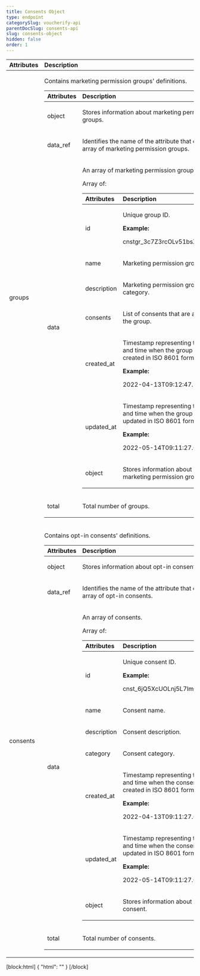 ```yaml
---
title: Consents Object
type: endpoint
categorySlug: voucherify-api
parentDocSlug: consents-api
slug: consents-object
hidden: false
order: 1
---
```


| Attributes |  Description |
|:-----|:--------|
| groups | <p>Contains marketing permission groups' definitions.</p> <table><thead><tr><th style="text-align:left">Attributes</th><th style="text-align:left">Description</th></tr></thead><tbody><tr><td style="text-align:left">object</td><td style="text-align:left"><p>Stores information about marketing permission groups.</p></td></tr><tr><td style="text-align:left">data_ref</td><td style="text-align:left"><p>Identifies the name of the attribute that contains the array of marketing permission groups.</p></td></tr><tr><td style="text-align:left">data</td><td style="text-align:left"><p>An array of marketing permission groups.</p> Array of: <table><thead><tr><th style="text-align:left">Attributes</th><th style="text-align:left">Description</th></tr></thead><tbody><tr><td style="text-align:left">id</td><td style="text-align:left"><p>Unique group ID.</p> <strong>Example:</strong> <p>cnstgr_3c7Z3rcOLv51bsXlRtTZPYj8</p></td></tr><tr><td style="text-align:left">name</td><td style="text-align:left"><p>Marketing permission group name.</p></td></tr><tr><td style="text-align:left">description</td><td style="text-align:left"><p>Marketing permission group category.</p></td></tr><tr><td style="text-align:left">consents</td><td style="text-align:left"><p>List of consents that are assigned to the group.</p></td></tr><tr><td style="text-align:left">created_at</td><td style="text-align:left"><p>Timestamp representing the date and time when the group was created in ISO 8601 format.</p> <strong>Example:</strong> <p>2022-04-13T09:12:47.743Z</p></td></tr><tr><td style="text-align:left">updated_at</td><td style="text-align:left"><p>Timestamp representing the date and time when the group was updated in ISO 8601 format.</p> <strong>Example:</strong> <p>2022-05-14T09:11:27.037Z</p></td></tr><tr><td style="text-align:left">object</td><td style="text-align:left"><p>Stores information about a marketing permission group.</p></td></tr></tbody></table></td></tr><tr><td style="text-align:left">total</td><td style="text-align:left"><p>Total number of groups.</p></td></tr></tbody></table> |
| consents | <p>Contains opt-in consents' definitions.</p> <table><thead><tr><th style="text-align:left">Attributes</th><th style="text-align:left">Description</th></tr></thead><tbody><tr><td style="text-align:left">object</td><td style="text-align:left"><p>Stores information about opt-in consents.</p></td></tr><tr><td style="text-align:left">data_ref</td><td style="text-align:left"><p>Identifies the name of the attribute that contains the array of opt-in consents.</p></td></tr><tr><td style="text-align:left">data</td><td style="text-align:left"><p>An array of consents.</p> Array of: <table><thead><tr><th style="text-align:left">Attributes</th><th style="text-align:left">Description</th></tr></thead><tbody><tr><td style="text-align:left">id</td><td style="text-align:left"><p>Unique consent ID.</p> <strong>Example:</strong> <p>cnst_6jQ5XcUOLnj5L7ImQAdBsJ1I</p></td></tr><tr><td style="text-align:left">name</td><td style="text-align:left"><p>Consent name.</p></td></tr><tr><td style="text-align:left">description</td><td style="text-align:left"><p>Consent description.</p></td></tr><tr><td style="text-align:left">category</td><td style="text-align:left"><p>Consent category.</p></td></tr><tr><td style="text-align:left">created_at</td><td style="text-align:left"><p>Timestamp representing the date and time when the consent was created in ISO 8601 format.</p> <strong>Example:</strong> <p>2022-04-13T09:11:27.037Z</p></td></tr><tr><td style="text-align:left">updated_at</td><td style="text-align:left"><p>Timestamp representing the date and time when the consent was updated in ISO 8601 format.</p> <strong>Example:</strong> <p>2022-05-14T09:11:27.037Z</p></td></tr><tr><td style="text-align:left">object</td><td style="text-align:left"><p>Stores information about an opt-in consent.</p></td></tr></tbody></table></td></tr><tr><td style="text-align:left">total</td><td style="text-align:left"><p>Total number of consents.</p></td></tr></tbody></table> |

[block:html]
{
  "html": "<style>\n[title=\"Toggle library\"] { \n  display: none; }\n.LanguagePicker-divider { \n  display: none; }\n.Playground-section3VTXuaYZivJK > .APISectionHeader3LN_-QIR0m7x {\n  display: none; }\n.LanguagePicker-languages1qVVo_v6AlP9 {\n  display: none; }\n.headline-container-article-info2GaOf2jMpV0r {\n  display: none; }\n.APISectionHeader3LN_-QIR0m7x {\n  display: none; }\n.APIResponseSchemaPicker-label3XMQ9E-slNcS {\n  display: none; }\n.PlaygroundC7DInM9NFvBg {\n  display: none; }\n.Modal-Header3VPrQs3MUWWd {\n  display: none; }\n.rm-ReferenceMain .rm-Article {\n  max-width: 2000px; }\n</style>"
}
[/block]

